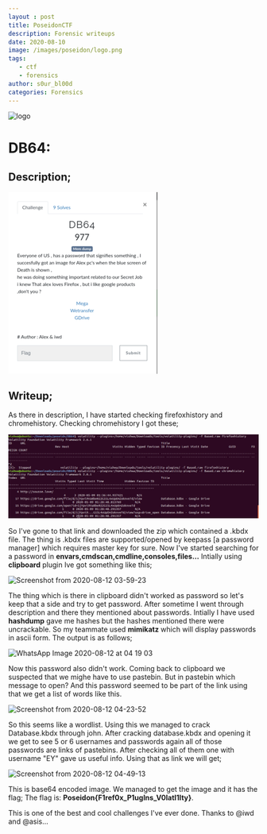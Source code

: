 ```yaml
---
layout : post
title: PoseidonCTF
description: Forensic writeups
date: 2020-08-10
image: /images/poseidon/logo.png
tags:
   - ctf
   - forensics
author: s0ur_bl00d
categories: Forensics
---
```

![logo](/images/poseidon/logo.png)
# DB64:

## Description;
![db64](/images/poseidon/forensics/db.png)


## Writeup;

As there in description, I have started checking firefoxhistory and chromehistory.
Checking chromehistory I got these;

![Screenshot from 2020-08-12 03-55-16](/images/poseidon/forensics/90007553-cbec2780-dc4f-11ea-816b-7294bcf8ba00.png)


So I've gone to that link and downloaded the zip which contained a .kbdx file.
The thing is .kbdx files are supported/opened by keepass [a password manager] which requires master key for sure.
Now I've started searching for a password in **envars,cmdscan,cmdline,consoles,files...**
Intially using **clipboard** plugin Ive got something like this;

![Screenshot from 2020-08-12 03-59-23](https://user-images.githubusercontent.com/47820151/90007834-49179c80-dc50-11ea-83cd-4024951a7284.png)

The thing which is there in clipboard didn't worked as password so let's keep that a side and try to get password.
After sometime I went through description and there they mentioned about passwords.
Intially I have used **hashdump** gave me hashes but the hashes mentioned there were uncrackable.
So my teammate used **mimikatz** which will display passwords in ascii form.
The output is as follows;

![WhatsApp Image 2020-08-12 at 04 19 03](https://user-images.githubusercontent.com/47820151/90009519-0c00d980-dc53-11ea-8f51-04e6f252edd5.jpeg)

Now this password also didn't work. Coming back to clipboard we suspected that we mighe have to use pastebin.
But in pastebin which message to open? And this password seemed to be part of the link using that we get a list of words like this.

![Screenshot from 2020-08-12 04-23-52](https://user-images.githubusercontent.com/47820151/90012279-f215c580-dc57-11ea-8c1c-49343fd78678.png)

So this seems like a wordlist. Using this we managed to crack Database.kbdx through john.
After cracking database.kbdx and opening it we get to see 5 or 6 usernames and passwords again all of those passwords are links of pastebins. 
After checking all of them one with username "EY" gave us useful info. Using that as link we will get;

![Screenshot from 2020-08-12 04-49-13](https://user-images.githubusercontent.com/47820151/90011892-3b194a00-dc57-11ea-8e0b-2759d52e672c.png)

This is base64 encoded image. We managed to get the image and it has the flag;
The flag is: **Poseidon{F1ref0x_P1ugIns_V0latI1Ity}**.

This is one of the best and cool challenges I've ever done.
Thanks to @iwd and @asis...
